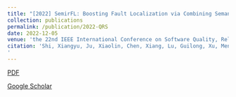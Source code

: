 ```yaml
---
title: "[2022] SemirFL: Boosting Fault Localization via Combining Semantic Information and Information Retrieval"
collection: publications
permalink: /publication/2022-QRS
date: 2022-12-05
venue: 'the 22nd IEEE International Conference on Software Quality, Reliability, and Security (QRS 2022)  —— CCF C'
citation: 'Shi, Xiangyu, Ju, Xiaolin, Chen, Xiang, Lu, Guilong, Xu, Mengqi. "SemirFL: Boosting Fault Localization via Combining Semantic Information and Information Retrieval."the 22nd IEEE International Conference on Software Quality, Reliability, and Security (QRS 2022) - Companion, Guangzhou, China, December 5-9, 2022. 
'
---
```


[PDF](http://ntu-juking.github.io/files/QRS2022.pdf)


[Google Scholar](https://scholar.google.com/scholar?q=SemirFL%3A+Boosting+Fault+Localization+via+Combining+Semantic+Information+and+Information+Retrieval.)

